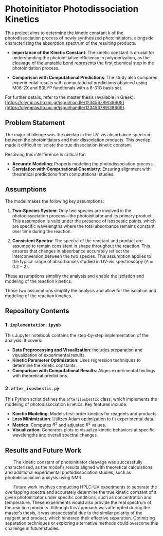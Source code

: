 # Photoinitiator Photodissociation Kinetics

This project aims to determine the kinetic constant $k$ of the photodissociation process of newly synthesized photoinitiators, alongside characterizing the absorption spectrum of the resulting products. 

- **Importance of the Kinetic Constant**: The kinetic constant is crucial for understanding the photoinitiative efficiency in polymerization, as the cleavage of the unstable bond represents the first chemical step in the photoinitiation process.

- **Comparison with Computational Predictions**: The study also compares experimental results with computational predictions obtained using M06-2X and B3LYP functionals with a 6-31G basis set.

For further details, refer to the master thesis (available in Greek): [https://olympias.lib.uoi.gr/jspui/handle/123456789/38609](https://olympias.lib.uoi.gr/jspui/handle/123456789/38609).

## Problem Statement

The major challenge was the overlap in the UV-vis absorbance spectrum between the photoinitiators and their dissociation products. This overlap made it difficult to isolate the true dissociation kinetic constant. 

Resolving this interference is critical for:
- **Accurate Modeling**: Properly modeling the photodissociation process.
- **Correlation with Computational Chemistry**: Ensuring alignment with theoretical predictions from computational studies.

## Assumptions

The model makes the following key assumptions:

1. **Two-Species System**: Only two species are involved in the photodissociation process—the photoinitiator and its primary product. This assumption is valid under the presence of isosbestic points, which are specific wavelengths where the total absorbance remains constant over time during the reaction.

2. **Consistent Spectra**: The spectra of the reactant and product are assumed to remain consistent in shape throughout the reaction. This ensures that changes in absorbance accurately reflect the interconversion between the two species. This assumption applies to the typical range of absorbances studied in UV-vis spectroscopy ($A ≈ 0.2 - 2$).

These assumptions simplify the analysis and enable the isolation and modeling of the reaction kinetics.


Those two assumptions simplify the analysis and allow for the isolation and modeling of the reaction kinetics.

## Repository Contents

### 1. `implementation.ipynb`

This Jupyter notebook contains the step-by-step implementation of the analysis. It covers:

- **Data Preprocessing and Visualization**: Includes preparation and visualization of experimental results.
- **Kinetic Parameter Optimization**: Uses regression techniques to determine the kinetic constants.
- **Comparison with Computational Results**: Aligns experimental findings with theoretical predictions.

### 2. `after_isosbestic.py`

This Python script defines the `afterisosbestic` class, which implements the modeling of photodissociation kinetics. Key features include:

- **Kinetic Modeling**: Models first-order kinetics for reagents and products.
- **Loss Minimization**: Utilizes Adam optimization to fit experimental data.
- **Metrics**: Computes $R^2$ and adjusted $R^2$ values.
- **Visualization**: Generates plots to visualize kinetic behaviors at specific wavelengths and overall spectral changes.


## Results and Future Work

&nbsp;&nbsp;&nbsp;&nbsp;&nbsp;&nbsp; The kinetic constant of photoinitiator cleavage was successfully characterized,
as the model's results aligned with theoretical calculations
and additional experimental photodissociation studies, such as photodissociation analysis using NMR.

&nbsp;&nbsp;&nbsp;&nbsp;&nbsp;&nbsp; Future work involves conducting HPLC-UV experiments to separate the overlapping spectra and 
accurately determine the true kinetic constant of a given photoinitiator under specific conditions,
such as concentration and temperature. These experiments would also provide the real spectrum of the reaction products.
Although this approach was attempted during the master’s thesis, it was unsuccessful due to the similar polarity of the reagent and product,
which hindered their effective separation. Optimizing separation techniques or exploring alternative methods could overcome this challenge in future studies.
